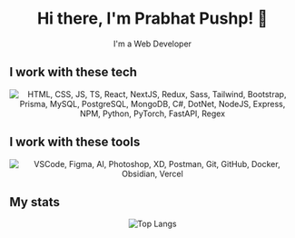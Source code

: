 <h1 align="center">Hi there, I'm Prabhat Pushp! 👋</h1>
<p align="center">I'm a Web Developer
    <!-- <a href="https://pushp.dev">(Check out my work)</a> -->
</p>

<h2>I work with these tech</h2>
<p align="center">
    <img src="https://skillicons.dev/icons?i=html,css,js,ts,react,nextjs,redux,sass,tailwind,bootstrap,prisma,mysql,postgres,mongodb,cs,dotnet,nodejs,express,npm,py,pytorch,fastapi,regex" alt="HTML, CSS, JS, TS, React, NextJS, Redux, Sass, Tailwind, Bootstrap, Prisma, MySQL, PostgreSQL, MongoDB, C#, DotNet, NodeJS, Express, NPM, Python, PyTorch, FastAPI, Regex" />
</p>

<h2>I work with these tools</h2>
<p align="center">
    <img src="https://skillicons.dev/icons?i=vscode,figma,ai,ps,xd,postman,git,github,docker,obsidian,vercel" alt="VSCode, Figma, AI, Photoshop, XD, Postman, Git, GitHub, Docker, Obsidian, Vercel" />
</p>

<h2>My stats</h2>
<p align="center">
    <img src="https://github-readme-stats.vercel.app/api/top-langs/?username=prabhatpushp&layout=compact&theme=onedark&count_private=true&hide_border=true&bg_color=0d1117" alt="Top Langs">
</p>
